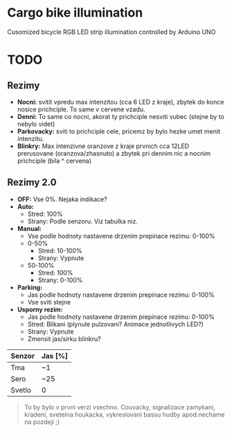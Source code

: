 # Cargo bike illumination

Cusomized bicycle RGB LED strip illumination controlled by Arduino UNO

# TODO
## Rezimy
- __Nocni:__ svitit vpredu max intenzitou (cca 6 LED z kraje), zbytek do konce nosice prichciple. To same v cervene vzadu.
- __Denni:__ To same co nocni, akorat ty prichciple nesviti vubec (stejne by to nebylo videt)
- __Parkovacky:__ sviti to prichciple cele, pricemz by bylo hezke umet menit intenzitu.
- __Blinkry:__ Max intenzivne oranzove z kraje prvnich cca 12LED prerusovane (oranzova/zhasnuto) a zbytek pri dennim nic a nocnim prichciple (bila ^ cervena)

## Rezimy 2.0

- __OFF:__ Vse 0%. Nejaka indikace?
- __Auto:__
  - Stred: 100%
  - Strany: Podle senzoru. Viz tabulka niz.
- __Manual:__
  - Vse podle hodnoty nastavene drzenim prepinace rezimu: 0-100%
  - 0-50%
    - Stred: 10-100%
    - Strany: Vypnute
  - 50-100%
    - Stred: 100%
    - Strany: 0-100%
- __Parking:__
  - Jas podle hodnoty nastavene drzenim prepinace rezimu: 0-100%
  - Vse sviti stejne
- __Usporny rezim:__
  - Jas podle hodnoty nastavene drzenim prepinace rezimu: 0-100%
  - Stred: Blikani (plynule pulzovani? Animace jednotlivych LED?)
  - Strany: Vypnute
  - Zmensit jas/sirku blinkru?

| Senzor    | Jas [%] |
| --------- | ------- |
| Tma       | ~1      |
| Sero      | ~25     |
| Svetlo    | 0       |

> To by bylo v prvni verzi vsechno. Couvacky, signalizace zamykani, kradeni, svetelna houkacka, vykreslovani bassu hudby apod.nechame na pozdeji ;)
